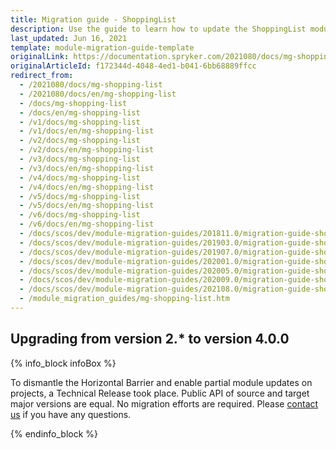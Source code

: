 ```yaml
---
title: Migration guide - ShoppingList
description: Use the guide to learn how to update the ShoppingList module.
last_updated: Jun 16, 2021
template: module-migration-guide-template
originalLink: https://documentation.spryker.com/2021080/docs/mg-shopping-list
originalArticleId: f172344d-4048-4ed1-b041-6bb68889ffcc
redirect_from:
  - /2021080/docs/mg-shopping-list
  - /2021080/docs/en/mg-shopping-list
  - /docs/mg-shopping-list
  - /docs/en/mg-shopping-list
  - /v1/docs/mg-shopping-list
  - /v1/docs/en/mg-shopping-list
  - /v2/docs/mg-shopping-list
  - /v2/docs/en/mg-shopping-list
  - /v3/docs/mg-shopping-list
  - /v3/docs/en/mg-shopping-list
  - /v4/docs/mg-shopping-list
  - /v4/docs/en/mg-shopping-list
  - /v5/docs/mg-shopping-list
  - /v5/docs/en/mg-shopping-list
  - /v6/docs/mg-shopping-list
  - /v6/docs/en/mg-shopping-list
  - /docs/scos/dev/module-migration-guides/201811.0/migration-guide-shoppinglist.html
  - /docs/scos/dev/module-migration-guides/201903.0/migration-guide-shoppinglist.html
  - /docs/scos/dev/module-migration-guides/201907.0/migration-guide-shoppinglist.html
  - /docs/scos/dev/module-migration-guides/202001.0/migration-guide-shoppinglist.html
  - /docs/scos/dev/module-migration-guides/202005.0/migration-guide-shoppinglist.html
  - /docs/scos/dev/module-migration-guides/202009.0/migration-guide-shoppinglist.html
  - /docs/scos/dev/module-migration-guides/202108.0/migration-guide-shoppinglist.html
  - /module_migration_guides/mg-shopping-list.htm
---
```


## Upgrading from version 2.* to version 4.0.0

{% info_block infoBox %}

To dismantle the Horizontal Barrier and enable partial module updates on projects, a Technical Release took place. Public API of source and target major versions are equal. No migration efforts are required. Please [contact us](https://spryker.com/en/support/) if you have any questions.

{% endinfo_block %}
